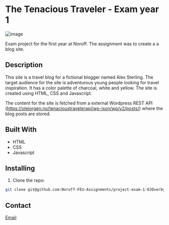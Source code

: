 # The Tenacious Traveler - Exam year 1

![image](https://user-images.githubusercontent.com/52622303/164316813-4b12d99f-aeb7-4069-85cf-e72b3a50ac99.png)

Exam project for the first year at Noroff. The assignment was to create a a blog site.

## Description

This site is a travel blog for a fictional blogger named Alex Sterling. The target audience for the site is adventurous young people looking for travel inspiration. It has a color palette of charcoal, white and yellow. The site is created using HTML, CSS and Javascript.

The content for the site is fetched from a external Wordpress REST API (https://olejorgen.no/tenacioustravelerapi/wp-json/wp/v2/posts/) where the blog posts are stored. 

## Built With

- HTML
- CSS
- Javascript


## Installing


1. Clone the repo:

```bash
git clone git@github.com:Noroff-FEU-Assignments/project-exam-1-OJOverby.git
```

## Contact

[Email](mailto:mail@olejorgen.no)
